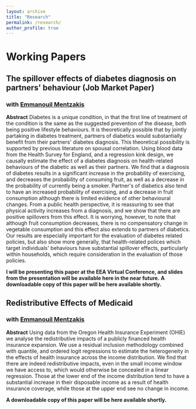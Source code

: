 ```yaml
---
layout: archive
title: "Research"
permalink: /research/
author_profile: true
---
```


# Working Papers

## **The spillover effects of diabetes diagnosis on partners' behaviour (Job Market Paper)**
### with [Emmanouil Mentzakis](https://www.southampton.ac.uk/socsci/about/staff/em3r11.page)
**Abstract**
Diabetes is a unique condition, in that the first line of treatment of the condition is the same as the suggested prevention of the disease, both being positive lifestyle behaviours. It is theoretically possible that by jointly partaking in diabetes treatment, partners of diabetics would substantially benefit from their partners' diabetes diagnosis. This theoretical possibility is supported by previous literature on spousal correlation. Using blood data from the Health Survey for England, and a regression kink design, we causally estimate the effect of a diabetes diagnosis on health-related behaviours of the diabetic as well as their partners. We find that a diagnosis of diabetes results in a significant increase in the probability of exercising, and decreases the probability of consuming fruit, as well as a decrease in the probability of currently being a smoker. Partner's of diabetics also tend to have an increased probability of exercising, and a decrease in fruit consumption although there is limited evidence of other behavioural changes. From a public health perspective, it is reassuring to see that physical activity increases from a diagnosis, and we show that there are positive spillovers from this effect. It is worrying, however, to note that although fruit consumption decreases, there is no compensatory change in vegetable consumption and this effect also extends to partners of diabetics. Our results are especially important for the evaluation of diabetes related policies, but also show more generally, that health-related polices which target individuals' behaviours have substantial spillover effects, particularly within households, which require consideration in the evaluation of those policies.

**I will be presenting this paper at the EEA Virtual Conference, and slides from the presentation will be available here in the near future.**
**A downloadable copy of this paper will be here available shortly.**


## **Redistributive Effects of Medicaid**
### with [Emmanouil Mentzakis](https://www.southampton.ac.uk/socsci/about/staff/em3r11.page)
**Abstract**
Using data from the Oregon Health Insurance Experiment (OHIE) we analyse the redistributive impacts of a publicly financed health insurance expansion. We use a residual inclusion methodology combined with quantile, and ordered logit regressions to estimate the heterogeneity in the effects of health insurance across the income distribution. We find that there are indeed redistributive impacts, even in the small income window we have access to, which would otherwise be concealed in a linear regression. Those at the lower end of the income distribution tend to have a substantial increase in their disposable income as a result of health insurance coverage, while those at the upper end see no change in income.

**A downloadable copy of this paper will be here available shortly.**
